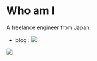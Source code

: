 # Who am I
A freelance engineer from Japan.  

- blog : ![](https://kamikigit.github.io)

![](https://github-readme-stats.vercel.app/api/top-langs?username=kamikigit)

